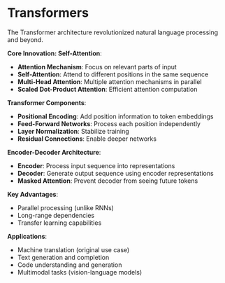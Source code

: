 # Transformers

The Transformer architecture revolutionized natural language processing and beyond.

**Core Innovation: Self-Attention**:
- **Attention Mechanism**: Focus on relevant parts of input
- **Self-Attention**: Attend to different positions in the same sequence
- **Multi-Head Attention**: Multiple attention mechanisms in parallel
- **Scaled Dot-Product Attention**: Efficient attention computation

**Transformer Components**:
- **Positional Encoding**: Add position information to token embeddings
- **Feed-Forward Networks**: Process each position independently
- **Layer Normalization**: Stabilize training
- **Residual Connections**: Enable deeper networks

**Encoder-Decoder Architecture**:
- **Encoder**: Process input sequence into representations
- **Decoder**: Generate output sequence using encoder representations
- **Masked Attention**: Prevent decoder from seeing future tokens

**Key Advantages**:
- Parallel processing (unlike RNNs)
- Long-range dependencies
- Transfer learning capabilities

**Applications**:
- Machine translation (original use case)
- Text generation and completion
- Code understanding and generation
- Multimodal tasks (vision-language models)